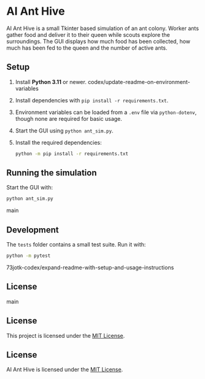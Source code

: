 # AI Ant Hive

AI Ant Hive is a small Tkinter based simulation of an ant colony. Worker ants gather
food and deliver it to their queen while scouts explore the surroundings. The GUI
displays how much food has been collected, how much has been fed to the queen and
the number of active ants.

<!-- Optionally include a screenshot or GIF demonstrating the ants moving and feeding the queen. -->

## Setup

1. Install **Python 3.11** or newer.
 codex/update-readme-on-environment-variables
2. Install dependencies with `pip install -r requirements.txt`.
3. Environment variables can be loaded from a `.env` file via `python-dotenv`, though none are required for basic usage.
4. Start the GUI using `python ant_sim.py`.

2. Install the required dependencies:

   ```bash
   python -m pip install -r requirements.txt
   ```

## Running the simulation

Start the GUI with:

```bash
python ant_sim.py
```
 main

## Development

The `tests` folder contains a small test suite. Run it with:

```bash
python -m pytest
```
73jotk-codex/expand-readme-with-setup-and-usage-instructions


## License

main

## License

This project is licensed under the [MIT License](LICENSE).

## License

AI Ant Hive is licensed under the [MIT License](LICENSE).

